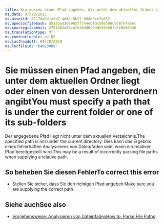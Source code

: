 ```yaml
---
title: Sie müssen einen Pfad angeben, die unter dem aktuellen Ordner liegt oder einen von dessen Unterordnern angibt
ms.date: 07/20/2015
ms.assetid: 8717dabd-a9a7-4d4d-8b21-004b5ce7e652
ms.openlocfilehash: d517bad3d9965ff744ebf3cd9eb96c978fe788ec
ms.sourcegitcommit: 2701302a99cafbe0d86d53d540eb0fa7e9b46b36
ms.translationtype: MT
ms.contentlocale: de-DE
ms.lasthandoff: 04/28/2019
ms.locfileid: "64620089"
---
```

# <a name="you-must-specify-a-path-that-is-under-the-current-folder-or-one-of-its-sub-folders"></a><span data-ttu-id="a4b7c-102">Sie müssen einen Pfad angeben, die unter dem aktuellen Ordner liegt oder einen von dessen Unterordnern angibt</span><span class="sxs-lookup"><span data-stu-id="a4b7c-102">You must specify a path that is under the current folder or one of its sub-folders</span></span>
<span data-ttu-id="a4b7c-103">Der angegebene Pfad liegt nicht unter dem aktuellen Verzeichnis.</span><span class="sxs-lookup"><span data-stu-id="a4b7c-103">The specified path is not under the current directory.</span></span> <span data-ttu-id="a4b7c-104">Dies kann das Ergebnis eines fehlerhaften Analysierens von Dateipfaden sein, wenn ein relativer Pfad bereitgestellt wird.</span><span class="sxs-lookup"><span data-stu-id="a4b7c-104">This may be a result of incorrectly parsing file paths when supplying a relative path.</span></span>  
  
## <a name="to-correct-this-error"></a><span data-ttu-id="a4b7c-105">So beheben Sie diesen Fehler</span><span class="sxs-lookup"><span data-stu-id="a4b7c-105">To correct this error</span></span>  
  
- <span data-ttu-id="a4b7c-106">Stellen Sie sicher, dass Sie den richtigen Pfad angeben.</span><span class="sxs-lookup"><span data-stu-id="a4b7c-106">Make sure you are supplying the correct path.</span></span>  
  
## <a name="see-also"></a><span data-ttu-id="a4b7c-107">Siehe auch</span><span class="sxs-lookup"><span data-stu-id="a4b7c-107">See also</span></span>

- [<span data-ttu-id="a4b7c-108">Vorgehensweise: Analysieren von Dateipfaden</span><span class="sxs-lookup"><span data-stu-id="a4b7c-108">How to: Parse File Paths</span></span>](../../visual-basic/developing-apps/programming/drives-directories-files/how-to-parse-file-paths.md)
